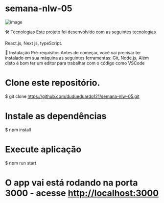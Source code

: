 # semana-nlw-05

![image](https://user-images.githubusercontent.com/47925586/116133937-adc33c00-a6a5-11eb-912b-e8c3d772da06.png)


🛠 Tecnologias
Este projeto foi desenvolvido com as seguintes tecnologias

React.js, Next js, typeScript.
 
📕 Instalação
Pré-requisitos
Antes de começar, você vai precisar ter instalado em sua máquina as seguintes ferramentas: Git, Node.js, Além disto é bom ter um editor para trabalhar com o código como VSCode

# Clone este repositório.
$ git clone https://github.com/dudueduardo121/semana-nlw-05.git

# Instale as dependências
$ npm install 

# Execute aplicação
$ npm run start

# O app vai está rodando na porta 3000 - acesse <http://localhost:3000>
